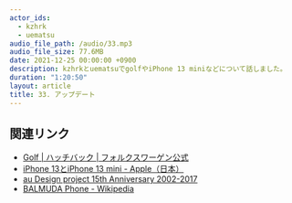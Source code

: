 ```yaml
---
actor_ids:
  - kzhrk
  - uematsu
audio_file_path: /audio/33.mp3
audio_file_size: 77.6MB
date: 2021-12-25 00:00:00 +0900
description: kzhrkとuematsuでgolfやiPhone 13 miniなどについて話しました。
duration: "1:20:50"
layout: article
title: 33. アップデート
---
```


<!-- prettier-ignore-start -->

## 関連リンク

- [Golf \| ハッチバック \| フォルクスワーゲン公式](https://www.volkswagen.co.jp/ja/models/golf.html)
- [iPhone 13とiPhone 13 mini - Apple（日本）](https://www.apple.com/jp/iphone-13/)
- [au Design project 15th Anniversary 2002-2017](https://time-space.kddi.com/adp15th/)
- [BALMUDA Phone - Wikipedia](https://ja.wikipedia.org/wiki/BALMUDA_Phone)

<!-- prettier-ignore-end -->

